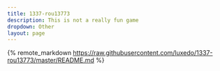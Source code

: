 ```yaml
---
title: 1337-rou13773
description: This is not a really fun game
dropdown: Other
layout: page
---
```

{% remote_markdown https://raw.githubusercontent.com/luxedo/1337-rou13773/master/README.md %}
